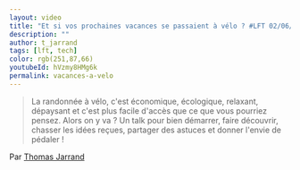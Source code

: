 ```yaml
---
layout: video
title: "Et si vos prochaines vacances se passaient à vélo ? #LFT 02/06/23"
description: ""
author: t_jarrand
tags: [lft, tech]
color: rgb(251,87,66)
youtubeId: hVzmy8HMg6k
permalink: vacances-a-velo
---
```


> La randonnée à vélo, c'est économique, écologique, relaxant, dépaysant et c'est plus facile d'accès que ce que vous pourriez pensez. Alors on y va ? Un talk pour bien démarrer, faire découvrir, chasser les idées reçues, partager des astuces et donner l'envie de pédaler !

Par [Thomas Jarrand](https://github.com/tom32i)